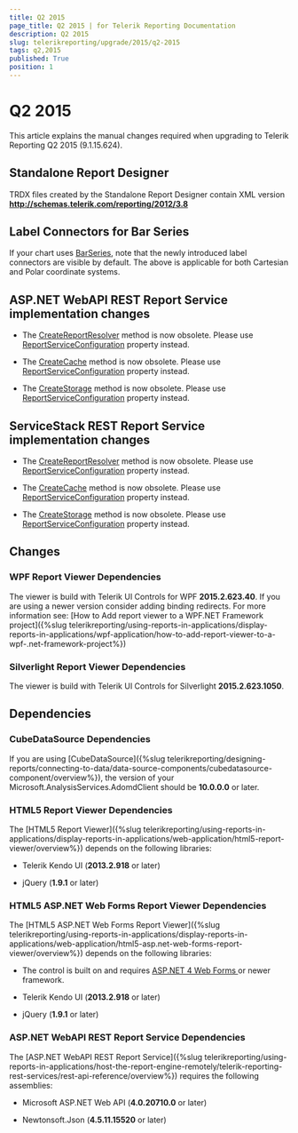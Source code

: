 ```yaml
---
title: Q2 2015
page_title: Q2 2015 | for Telerik Reporting Documentation
description: Q2 2015
slug: telerikreporting/upgrade/2015/q2-2015
tags: q2,2015
published: True
position: 1
---
```


# Q2 2015



This article explains the manual changes required when upgrading to Telerik Reporting Q2 2015 (9.1.15.624).

## Standalone Report Designer

TRDX files created by the Standalone Report Designer contain XML version __http://schemas.telerik.com/reporting/2012/3.8__ 

## Label Connectors for Bar Series

If your chart uses  [BarSeries](/reporting/api/Telerik.Reporting.BarSeries), note that the newly introduced           label connectors are visible by default. The above is applicable for both Cartesian and Polar coordinate systems.         

## ASP.NET WebAPI REST Report Service implementation changes

* The  [CreateReportResolver](/reporting/api/Telerik.Reporting.Services.WebApi.ReportsControllerBase#Telerik_Reporting_Services_WebApi_ReportsControllerBase_CreateReportResolver)  method is now obsolete.               Please use  [ReportServiceConfiguration](/reporting/api/Telerik.Reporting.Services.WebApi.ReportsControllerBase#Telerik_Reporting_Services_WebApi_ReportsControllerBase_ReportServiceConfiguration)  property instead.             

* The  [CreateCache](/reporting/api/Telerik.Reporting.Services.WebApi.ReportsControllerBase#Telerik_Reporting_Services_WebApi_ReportsControllerBase_CreateCache)  method is now obsolete.               Please use  [ReportServiceConfiguration](/reporting/api/Telerik.Reporting.Services.WebApi.ReportsControllerBase#Telerik_Reporting_Services_WebApi_ReportsControllerBase_ReportServiceConfiguration)  property instead.             

* The  [CreateStorage](/reporting/api/Telerik.Reporting.Services.WebApi.ReportsControllerBase#Telerik_Reporting_Services_WebApi_ReportsControllerBase_CreateStorage)  method is now obsolete.               Please use  [ReportServiceConfiguration](/reporting/api/Telerik.Reporting.Services.WebApi.ReportsControllerBase#Telerik_Reporting_Services_WebApi_ReportsControllerBase_ReportServiceConfiguration)  property instead.             

## ServiceStack REST Report Service implementation changes

* The  [CreateReportResolver](/reporting/api/Telerik.Reporting.Services.ServiceStack.ReportsHostBase#Telerik_Reporting_Services_ServiceStack_ReportsHostBase_CreateReportResolver)  method is now obsolete.               Please use  [ReportServiceConfiguration](/reporting/api/Telerik.Reporting.Services.ServiceStack.ReportsHostBase#Telerik_Reporting_Services_ServiceStack_ReportsHostBase_ReportServiceConfiguration)  property instead.             

* The  [CreateCache](/reporting/api/Telerik.Reporting.Services.ServiceStack.ReportsHostBase#Telerik_Reporting_Services_ServiceStack_ReportsHostBase_CreateCache)  method is now obsolete.               Please use  [ReportServiceConfiguration](/reporting/api/Telerik.Reporting.Services.ServiceStack.ReportsHostBase#Telerik_Reporting_Services_ServiceStack_ReportsHostBase_ReportServiceConfiguration)  property instead.             

* The  [CreateStorage](/reporting/api/Telerik.Reporting.Services.ServiceStack.ReportsHostBase#Telerik_Reporting_Services_ServiceStack_ReportsHostBase_CreateStorage)  method is now obsolete.               Please use  [ReportServiceConfiguration](/reporting/api/Telerik.Reporting.Services.ServiceStack.ReportsHostBase#Telerik_Reporting_Services_ServiceStack_ReportsHostBase_ReportServiceConfiguration)  property instead.             

## Changes

### WPF Report Viewer Dependencies

The viewer is build with Telerik UI Controls for WPF __2015.2.623.40__. If you are using a newer version consider adding binding redirects. For more information see:               [How to Add report viewer to a WPF.NET Framework project]({%slug telerikreporting/using-reports-in-applications/display-reports-in-applications/wpf-application/how-to-add-report-viewer-to-a-wpf-.net-framework-project%})

### Silverlight Report Viewer Dependencies

The viewer is build with Telerik UI Controls for Silverlight __2015.2.623.1050__.             

## Dependencies

### CubeDataSource Dependencies

If you are using [CubeDataSource]({%slug telerikreporting/designing-reports/connecting-to-data/data-source-components/cubedatasource-component/overview%}), the version of your               Microsoft.AnalysisServices.AdomdClient should be __10.0.0.0__  or later.             

### HTML5 Report Viewer Dependencies

The [HTML5 Report Viewer]({%slug telerikreporting/using-reports-in-applications/display-reports-in-applications/web-application/html5-report-viewer/overview%}) depends on the following libraries:             

* Telerik Kendo UI (__2013.2.918__  or later)                 

* jQuery (__1.9.1__  or later)                 

### HTML5 ASP.NET Web Forms Report Viewer Dependencies

The [HTML5 ASP.NET Web Forms Report Viewer]({%slug telerikreporting/using-reports-in-applications/display-reports-in-applications/web-application/html5-asp.net-web-forms-report-viewer/overview%}) depends on the following libraries:             

* The control is built on and requires                    [                       ASP.NET 4 Web Forms                     ](http://www.asp.net/web-forms)                    or newer framework.                 

* Telerik Kendo UI (__2013.2.918__  or later)                 

* jQuery (__1.9.1__  or later)                 

### ASP.NET WebAPI REST Report Service Dependencies

The [ASP.NET WebAPI REST Report Service]({%slug telerikreporting/using-reports-in-applications/host-the-report-engine-remotely/telerik-reporting-rest-services/rest-api-reference/overview%}) requires the following assemblies:             

* Microsoft ASP.NET Web API (__4.0.20710.0__  or later)                 

* Newtonsoft.Json (__4.5.11.15520__  or later)

